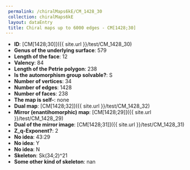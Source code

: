 ```yaml
--- 
 permalink: /chiralMaps6kE/CM_1428_30 
 collection: chiralMaps6kE
 layout: dataEntry
 title: Chiral maps up to 6000 edges - CM[1428;30]
---
```


- **ID**: [CM[1428;30]]({{ site.url }}/test/CM_1428_30)
- **Genus of the underlying surface**: 579
- **Length of the face**: 12
- **Valency**: 84
- **Length of the Petrie polygon**: 238
- **Is the automorphism group solvable?**: S
- **Number of vertices**: 34
- **Number of edges**: 1428
- **Number of faces**: 238
- **The map is self-**: none
- **Dual map**: [CM[1428;32]]({{ site.url }}/test/CM_1428_32)
- **Mirror (enantihomorphic) map**: [CM[1428;29]]({{ site.url }}/test/CM_1428_29)
- **Dual of the mirror image**: [CM[1428;31]]({{ site.url }}/test/CM_1428_31)
- **Z_q-Exponent?**: 2
- **No idea**:  43:29
- **No idea**: Y
- **No idea**: N
- **Skeleton**: Sk(34;2)^21
- **Some other kind of skeleton**: nan

